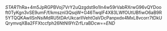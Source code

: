 $START$hRa+4m5JpRGPBVoj7VrY2uQzgdst9o1ln4w59rVabRXrwG96vQYDooft0TyKgn3vSE9umF/f/kmsznI3QsqW+G46TwqIF4X83LWfOUtUBfiwO6aB9R5YTQQKAwIlSnNsiMdRU5tDArUkcarIlVehtOaVDcPanpxdx4MxL8vcorr7tDkUQrymvqXBa2FFXtccfph26NtNI9YrZrfLraBDcw==$END$